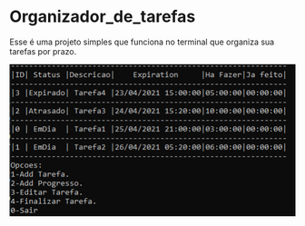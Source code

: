 # Organizador_de_tarefas

Esse é uma projeto simples que funciona no terminal que organiza sua tarefas por prazo.

![alt text](https://github.com/IgorCoura/Organizador_de_tarefas/blob/main/Terminal.png)

